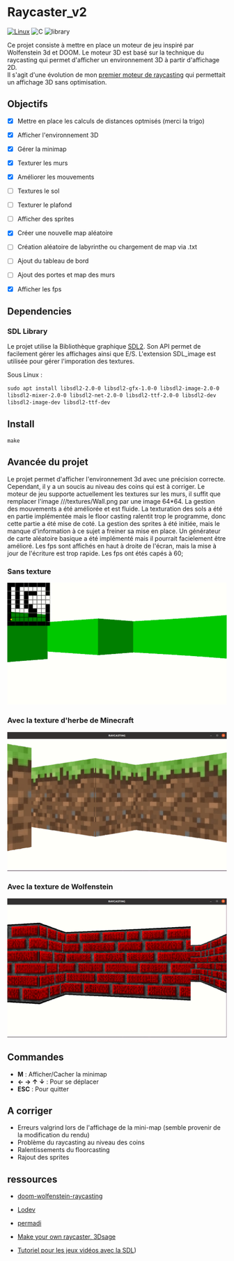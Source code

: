 # Raycaster_v2

[![Linux](https://svgshare.com/i/Zhy.svg)](https://svgshare.com/i/Zhy.svg)
![C](https://img.shields.io/badge/language-C-blue)
![library](https://img.shields.io/badge/Library-SDL-red)

Ce projet consiste à mettre en place un moteur de jeu inspiré par Wolfenstein 3d et DOOM.
Le moteur 3D est basé sur la technique du raycasting qui permet d'afficher un environnement 3D à partir d'affichage 2D.
<br>
Il s'agit d'une évolution de mon [premier moteur de raycasting](https://github.com/Rudiio/Raycaster.git) qui permettait un affichage 3D sans optimisation.


## Objectifs

- [x] Mettre en place les calculs de distances optmisés (merci la trigo)
- [x] Afficher l'environnement 3D
- [x] Gérer la minimap
- [x] Texturer les murs
- [x] Améliorer les mouvements
- [ ] Textures le sol
- [ ] Texturer le plafond
- [ ] Afficher des sprites
- [x] Créer une nouvelle map aléatoire
- [ ] Création aléatoire de labyrinthe ou chargement de map via .txt
- [ ] Ajout du tableau de bord 
- [ ] Ajout des portes et map des murs
- [x] Afficher les fps
 

## Dependencies

### SDL Library
Le projet utilise la Bibliothèque graphique [SDL2](https://www.libsdl.org/download-2.0.php).
Son API permet de facilement gérer les affichages ainsi que E/S.
L'extension SDL_image est utilisée pour gérer l'imporation des textures.

Sous Linux : 

```
sudo apt install libsdl2-2.0-0 libsdl2-gfx-1.0-0 libsdl2-image-2.0-0 libsdl2-mixer-2.0-0 libsdl2-net-2.0-0 libsdl2-ttf-2.0-0 libsdl2-dev libsdl2-image-dev libsdl2-ttf-dev
```

## Install 

```
make
```

## Avancée du projet<br>

Le projet permet d'afficher l'environnement 3d avec une précision correcte. Cependant, il y  a un soucis au niveau des coins qui est à corriger.
Le moteur de jeu supporte actuellement les textures sur les murs, il suffit que remplacer l'image ///textures/Wall.png par une image 64*64.
La gestion des mouvements a été améliorée et est fluide.
La  texturation des sols a été en partie implémentée mais le floor casting ralentit trop le programme, donc cette partie a été mise de coté.
La gestion des sprites à été initiée, mais le manque d'information à ce sujet a freiner sa mise en place.
Un générateur de carte aléatoire basique a été implémenté mais il pourrait facielement être amélioré.
Les fps sont affichés en haut à droite de l'écran, mais la mise à jour de l'écriture est trop rapide. Les fps ont étés capés à 60;

### Sans texture
![actual_state](./states//actual_state.png)

### Avec la texture d'herbe de Minecraft
![actual_state](./states/state2.png)

### Avec la texture de Wolfenstein
![actual_state](./states/state3.png)

## Commandes 

- **M** : Afficher/Cacher la minimap
- **← → ↑ ↓** : Pour se déplacer
- **ESC** : Pour quitter

## A corriger

- Erreurs valgrind lors de l'affichage de la mini-map (semble provenir de la modification du rendu) 
- Problème du raycasting au niveau des coins
- Ralentissements du floorcasting
- Rajout des sprites

## ressources 

- [doom-wolfenstein-raycasting](https://guy-grave.developpez.com/tutoriels/jeux/doom-wolfenstein-raycasting/)

- [Lodev](https://lodev.org/cgtutor/raycasting.html)

- [permadi](https://permadi.com/1996/05/ray-casting-tutorial-table-of-contents/)

- [Make your own raycaster, 3Dsage](https://www.youtube.com/watch?v=gYRrGTC7GtA&t=0s) 

- [Tutoriel pour les jeux vidéos avec la SDL](https://thenumbat.github.io/cpp-course/sdl2/08/08.html#:~:text=Capping%20your%20FPS%20is%20quite,std%3A%3Achrono%20for%20more.))